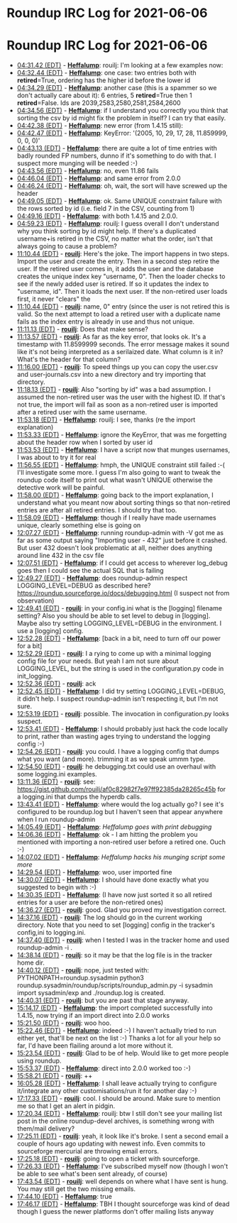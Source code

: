 # Roundup IRC Log for 2021-06-06 #
# Roundup IRC Log for 2021-06-06
* <a href="#04:31.42" id="04:31.42">04:31.42 (EDT)</a> - __[Heffalump](https://github.com/Heffalump)__: rouilj: I'm looking at a few examples now:
* <a href="#04:32.44" id="04:32.44">04:32.44 (EDT)</a> - __[Heffalump](https://github.com/Heffalump)__: one case: two entries both with __retired__=True, ordering has the higher id before the lower id
* <a href="#04:34.29" id="04:34.29">04:34.29 (EDT)</a> - __[Heffalump](https://github.com/Heffalump)__: another case (this is a spammer so we don't actually care about it): 6 entries, 5 __retired__=True then 1 __retired__=False. Ids are 2039,2583,2580,2581,2584,2600
* <a href="#04:34.56" id="04:34.56">04:34.56 (EDT)</a> - __[Heffalump](https://github.com/Heffalump)__: if I understand you correctly you think that sorting the csv by id might fix the problem in itself? I can try that easily.
* <a href="#04:42.38" id="04:42.38">04:42.38 (EDT)</a> - __[Heffalump](https://github.com/Heffalump)__: new error (from 1.4.15 still):
* <a href="#04:42.47" id="04:42.47">04:42.47 (EDT)</a> - __[Heffalump](https://github.com/Heffalump)__: KeyError: '(2005, 10, 29, 17, 28, 11.859999, 0, 0, 0)'
* <a href="#04:43.13" id="04:43.13">04:43.13 (EDT)</a> - __[Heffalump](https://github.com/Heffalump)__: there are quite a lot of time entries with badly rounded FP numbers, dunno if it's something to do with that. I suspect more munging will be needed :-)
* <a href="#04:43.56" id="04:43.56">04:43.56 (EDT)</a> - __[Heffalump](https://github.com/Heffalump)__: no, even 11.86 fails
* <a href="#04:46.04" id="04:46.04">04:46.04 (EDT)</a> - __[Heffalump](https://github.com/Heffalump)__: and same error from 2.0.0
* <a href="#04:46.24" id="04:46.24">04:46.24 (EDT)</a> - __[Heffalump](https://github.com/Heffalump)__: oh, wait, the sort will have screwed up the header
* <a href="#04:49.05" id="04:49.05">04:49.05 (EDT)</a> - __[Heffalump](https://github.com/Heffalump)__: ok. Same UNIQUE constraint failure with the rows sorted by id (i.e. field 7 in the CSV, counting from 1)
* <a href="#04:49.16" id="04:49.16">04:49.16 (EDT)</a> - __[Heffalump](https://github.com/Heffalump)__: with both 1.4.15 and 2.0.0.
* <a href="#04:59.23" id="04:59.23">04:59.23 (EDT)</a> - __[Heffalump](https://github.com/Heffalump)__: rouilj: I guess overall I don't understand why you think sorting by id might help. If there's a duplicated username+is retired in the CSV, no matter what the order, isn't that always going to cause a problem?
* <a href="#11:10.44" id="11:10.44">11:10.44 (EDT)</a> - __[rouilj](https://github.com/rouilj)__: Here's the joke. The import happens in two steps. Import the user and create the entry. Then in a second step retire the user. If the retired user comes in, it adds the user and the database creates the unique index key "username, 0". Then the loader checks to see if the newly added user is retired. If so it updates the index to "username, id". Then it loads the next user. If the non-retired user loads first, it never "clears" the
* <a href="#11:10.44" id="11:10.44">11:10.44 (EDT)</a> - __[rouilj](https://github.com/rouilj)__: name, 0" entry (since the user is not retired this is valid. So the next attempt to load a retired user with a duplicate name fails as the index entry is already in use and thus not unique.
* <a href="#11:11.13" id="11:11.13">11:11.13 (EDT)</a> - __[rouilj](https://github.com/rouilj)__: Does that make sense?
* <a href="#11:13.57" id="11:13.57">11:13.57 (EDT)</a> - __[rouilj](https://github.com/rouilj)__: As far as the key error, that looks ok. It's a timestamp with 11.8599999 seconds. The error message makes it sound like it's not being interpreted as a serilaized date. What column is it in? What's the header for that column?
* <a href="#11:16.00" id="11:16.00">11:16.00 (EDT)</a> - __[rouilj](https://github.com/rouilj)__: To speed things up you can copy the user.csv and user-journals.csv into a new directory and try importing that directory.
* <a href="#11:18.13" id="11:18.13">11:18.13 (EDT)</a> - __[rouilj](https://github.com/rouilj)__: Also "sorting by id" was a bad assumption. I assumed the non-retired user was the user with the highest ID. If that's not true, the import will fail as soon as a non-retired user is imported after a retired user with the same username.
* <a href="#11:53.18" id="11:53.18">11:53.18 (EDT)</a> - __[Heffalump](https://github.com/Heffalump)__: rouilj: I see, thanks (re the import explanation)
* <a href="#11:53.33" id="11:53.33">11:53.33 (EDT)</a> - __[Heffalump](https://github.com/Heffalump)__: ignore the KeyError, that was me forgetting about the header row when I sorted by user id
* <a href="#11:53.53" id="11:53.53">11:53.53 (EDT)</a> - __[Heffalump](https://github.com/Heffalump)__: I have a script now that munges usernames, I was about to try it for real
* <a href="#11:56.55" id="11:56.55">11:56.55 (EDT)</a> - __[Heffalump](https://github.com/Heffalump)__: hmph, the UNIQUE constraint still failed :-( I'll investigate some more. I guess I'm also going to want to tweak the roundup code itself to print out what wasn't UNIQUE otherwise the detective work will be painful.
* <a href="#11:58.00" id="11:58.00">11:58.00 (EDT)</a> - __[Heffalump](https://github.com/Heffalump)__: going back to the import explanation, I understand what you meant now about sorting things so that non-retired entries are after all retired entries. I should try that too.
* <a href="#11:58.09" id="11:58.09">11:58.09 (EDT)</a> - __[Heffalump](https://github.com/Heffalump)__: though if I really have made usernames unique, clearly something else is going on
* <a href="#12:07.27" id="12:07.27">12:07.27 (EDT)</a> - __[Heffalump](https://github.com/Heffalump)__: running roundup-admin with -V got me as far as some output saying "Importing user - 432" just before it crashed. But user 432 doesn't look problematic at all, neither does anything around line 432 in the csv file
* <a href="#12:07.51" id="12:07.51">12:07.51 (EDT)</a> - __[Heffalump](https://github.com/Heffalump)__: if I could get access to wherever log_debug goes then I could see the actual SQL that is failing
* <a href="#12:49.27" id="12:49.27">12:49.27 (EDT)</a> - __[Heffalump](https://github.com/Heffalump)__: does roundup-admin respect LOGGING_LEVEL=DEBUG as described here? <https://roundup.sourceforge.io/docs/debugging.html> (I suspect not from observation)
* <a href="#12:49.41" id="12:49.41">12:49.41 (EDT)</a> - __[rouilj](https://github.com/rouilj)__: in your config.ini what is the [logging] filename setting? Also you should be able to set level to debug in [logging]. Maybe also try setting LOGGING_LEVEL=DEBUG in the environment. I use a [logging] config.
* <a href="#12:52.28" id="12:52.28">12:52.28 (EDT)</a> - __[Heffalump](https://github.com/Heffalump)__: [back in a bit, need to turn off our power for a bit]
* <a href="#12:52.29" id="12:52.29">12:52.29 (EDT)</a> - __[rouilj](https://github.com/rouilj)__: I a rying to come up with a minimal logging config file for your needs. But yeah I am not sure about LOGGING_LEVEL, but the string is used in the configuration.py code in init_logging.
* <a href="#12:52.36" id="12:52.36">12:52.36 (EDT)</a> - __[rouilj](https://github.com/rouilj)__: ack
* <a href="#12:52.45" id="12:52.45">12:52.45 (EDT)</a> - __[Heffalump](https://github.com/Heffalump)__: I did try setting LOGGING_LEVEL=DEBUG, it didn't help. I suspect roundup-admin isn't respecting it, but I'm not sure.
* <a href="#12:53.19" id="12:53.19">12:53.19 (EDT)</a> - __[rouilj](https://github.com/rouilj)__: possible. The invocation in configuration.py looks suspect.
* <a href="#12:53.41" id="12:53.41">12:53.41 (EDT)</a> - __[Heffalump](https://github.com/Heffalump)__: I should probably just hack the code locally to print, rather than wasting ages trying to understand the logging config :-)
* <a href="#12:54.26" id="12:54.26">12:54.26 (EDT)</a> - __[rouilj](https://github.com/rouilj)__: you could. I have a logging config that dumps what you want (and more). trimming it as we speak ummm type.
* <a href="#12:54.50" id="12:54.50">12:54.50 (EDT)</a> - __[rouilj](https://github.com/rouilj)__: he debugging.txt could use an overhaul with some logging.ini examples.
* <a href="#13:11.36" id="13:11.36">13:11.36 (EDT)</a> - __[rouilj](https://github.com/rouilj)__: see: <https://gist.github.com/rouilj/af0c82982f7e97ff92385da28265c45b> for a logging.ini that dumps the hyperdb calls.
* <a href="#13:43.41" id="13:43.41">13:43.41 (EDT)</a> - __[Heffalump](https://github.com/Heffalump)__: where would the log actually go? I see it's configured to be roundup.log but I haven't seen that appear anywhere when I run roundup-admin
* <a href="#14:05.49" id="14:05.49">14:05.49 (EDT)</a> - __[Heffalump](https://github.com/Heffalump)__: *Heffalump goes with print debugging*
* <a href="#14:06.36" id="14:06.36">14:06.36 (EDT)</a> - __[Heffalump](https://github.com/Heffalump)__: ok - I am hitting the problem you mentioned with importing a non-retired user before a retired one. Ouch :-)
* <a href="#14:07.02" id="14:07.02">14:07.02 (EDT)</a> - __[Heffalump](https://github.com/Heffalump)__: *Heffalump hacks his munging script some more*
* <a href="#14:29.54" id="14:29.54">14:29.54 (EDT)</a> - __[Heffalump](https://github.com/Heffalump)__: woo, user imported fine
* <a href="#14:30.07" id="14:30.07">14:30.07 (EDT)</a> - __[Heffalump](https://github.com/Heffalump)__: I should have done exactly what you suggested to begin with :-)
* <a href="#14:30.35" id="14:30.35">14:30.35 (EDT)</a> - __[Heffalump](https://github.com/Heffalump)__: (I have now just sorted it so all retired entries for a user are before the non-retired ones)
* <a href="#14:36.27" id="14:36.27">14:36.27 (EDT)</a> - __[rouilj](https://github.com/rouilj)__: good. Glad you proved my investigation correct.
* <a href="#14:37.16" id="14:37.16">14:37.16 (EDT)</a> - __[rouilj](https://github.com/rouilj)__: The log should go in the current working directory. Note that you need to set [logging] config in the tracker's config,ini to logging.ini.
* <a href="#14:37.40" id="14:37.40">14:37.40 (EDT)</a> - __[rouilj](https://github.com/rouilj)__: when I tested I was in the tracker home and used roundup-admin -i .
* <a href="#14:38.14" id="14:38.14">14:38.14 (EDT)</a> - __[rouilj](https://github.com/rouilj)__: so it may be that the log file is in the tracker home dir.
* <a href="#14:40.12" id="14:40.12">14:40.12 (EDT)</a> - __[rouilj](https://github.com/rouilj)__: nope, just tested with: PYTHONPATH=roundup.sysadmin python3 roundup.sysadmin/roundup/scripts/roundup_admin.py -i sysadmin import sysadmin/exp and ./roundup.log is created.
* <a href="#14:40.31" id="14:40.31">14:40.31 (EDT)</a> - __[rouilj](https://github.com/rouilj)__: but you are past that stage anyway.
* <a href="#15:14.17" id="15:14.17">15:14.17 (EDT)</a> - __[Heffalump](https://github.com/Heffalump)__: the import completed successfully into 1.4.15, now trying if an import direct into 2.0.0 works
* <a href="#15:21.50" id="15:21.50">15:21.50 (EDT)</a> - __[rouilj](https://github.com/rouilj)__: woo hoo.
* <a href="#15:22.46" id="15:22.46">15:22.46 (EDT)</a> - __[Heffalump](https://github.com/Heffalump)__: indeed :-) I haven't actually tried to run either yet, that'll be next on the list :-) Thanks a lot for all your help so far, I'd have been flailing around a lot more without it.
* <a href="#15:23.54" id="15:23.54">15:23.54 (EDT)</a> - __[rouilj](https://github.com/rouilj)__: Glad to be of help. Would like to get more people using roundup.
* <a href="#15:53.37" id="15:53.37">15:53.37 (EDT)</a> - __[Heffalump](https://github.com/Heffalump)__: direct into 2.0.0 worked too :-)
* <a href="#15:58.21" id="15:58.21">15:58.21 (EDT)</a> - __[rouilj](https://github.com/rouilj)__: ++
* <a href="#16:05.28" id="16:05.28">16:05.28 (EDT)</a> - __[Heffalump](https://github.com/Heffalump)__: I shall leave actually trying to configure it/integrate any other customisations/run it for another day :-)
* <a href="#17:17.33" id="17:17.33">17:17.33 (EDT)</a> - __[rouilj](https://github.com/rouilj)__: cool. I should be around. Make sure to mention me so that I get an alert in pidgin.
* <a href="#17:20.34" id="17:20.34">17:20.34 (EDT)</a> - __[Heffalump](https://github.com/Heffalump)__: rouilj: btw I still don't see your mailing list post in the online roundup-devel archives, is something wrong with them/mail delivery?
* <a href="#17:25.11" id="17:25.11">17:25.11 (EDT)</a> - __[rouilj](https://github.com/rouilj)__: yeah, it look like it's broke. I sent a second email a couple of hours ago updating with newest info. Even commits to sourceforge mercurial are throwing email errors.
* <a href="#17:25.18" id="17:25.18">17:25.18 (EDT)</a> - __[rouilj](https://github.com/rouilj)__: going to open a ticket with sourceforge.
* <a href="#17:26.33" id="17:26.33">17:26.33 (EDT)</a> - __[Heffalump](https://github.com/Heffalump)__: I've subscribed myself now (though I won't be able to see what's been sent already, of course)
* <a href="#17:43.54" id="17:43.54">17:43.54 (EDT)</a> - __[rouilj](https://github.com/rouilj)__: well depends on where what I have sent is hung.  You may still get the two missing emails.
* <a href="#17:44.10" id="17:44.10">17:44.10 (EDT)</a> - __[Heffalump](https://github.com/Heffalump)__: true
* <a href="#17:46.17" id="17:46.17">17:46.17 (EDT)</a> - __[Heffalump](https://github.com/Heffalump)__: TBH I thought sourceforge was kind of dead though I guess the newer platforms don't offer mailing lists anyway
